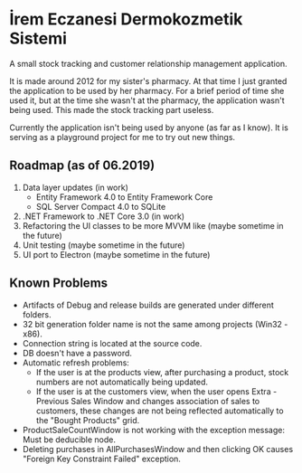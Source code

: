 İrem Eczanesi Dermokozmetik Sistemi
=========================

A small stock tracking and customer relationship management application.

It is made around 2012 for my sister's pharmacy. At that time I just granted the application to be used by her pharmacy. 
For a brief period of time she used it, but at the time she wasn't at the pharmacy, the application wasn't being used. This made the stock tracking part useless.

Currently the application isn't being used by anyone (as far as I know). It is serving as a playground project for me to try out new things.

Roadmap (as of 06.2019)
-----------------------

1. Data layer updates (in work)
	* Entity Framework 4.0 to Entity Framework Core
	* SQL Server Compact 4.0 to SQLite
2. .NET Framework to .NET Core 3.0 (in work)
3. Refactoring the UI classes to be more MVVM like (maybe sometime in the future)
4. Unit testing (maybe sometime in the future)
5. UI port to Electron (maybe sometime in the future)


Known Problems
--------------

- Artifacts of Debug and release builds are generated under different folders.
- 32 bit generation folder name is not the same among projects (Win32 - x86).
- Connection string is located at the source code.
- DB doesn't have a password.
- Automatic refresh problems:
  * If the user is at the products view, after purchasing a product, stock numbers are not automatically being updated.
  * If the user is at the customers view, when the user opens Extra - Previous Sales Window and changes association of 
  sales to customers, these changes are not being reflected automatically to the "Bought Products" grid.
- ProductSaleCountWindow is not working with the exception message: Must be deducible node.
- Deleting purchases in AllPurchasesWindow and then clicking OK causes "Foreign Key Constraint Failed" exception.